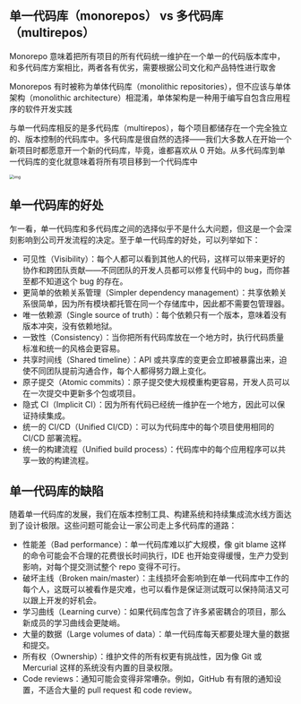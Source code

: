 ## 单一代码库（monorepos） vs 多代码库（multirepos）

Monorepo 意味着把所有项目的所有代码统一维护在一个单一的代码版本库中，和多代码库方案相比，两者各有优劣，需要根据公司文化和产品特性进行取舍

Monorepos 有时被称为单体代码库（monolithic repositories），但不应该与单体架构（monolithic architecture）相混淆，单体架构是一种用于编写自包含应用程序的软件开发实践

与单一代码库相反的是多代码库（multirepos），每个项目都储存在一个完全独立的、版本控制的代码库中。多代码库是很自然的选择——我们大多数人在开始一个新项目时都愿意开一个新的代码库，毕竟，谁都喜欢从 0 开始。从多代码库到单一代码库的变化就意味着将所有项目移到一个代码库中

<img src="./.assets/Monorepo/d86a0baaf0a1bc0d9f44201dacd7071f.png" alt="img" style="zoom:50%;" />

## 单一代码库的好处

乍一看，单一代码库和多代码库之间的选择似乎不是什么大问题，但这是一个会深刻影响到公司开发流程的决定。至于单一代码库的好处，可以列举如下：

- 可见性（Visibility）：每个人都可以看到其他人的代码，这样可以带来更好的协作和跨团队贡献——不同团队的开发人员都可以修复代码中的 bug，而你甚至都不知道这个 bug 的存在。
- 更简单的依赖关系管理（Simpler dependency management）：共享依赖关系很简单，因为所有模块都托管在同一个存储库中，因此都不需要包管理器。
- 唯一依赖源（Single source of truth）：每个依赖只有一个版本，意味着没有版本冲突，没有依赖地狱。
- 一致性（Consistency）：当你把所有代码库放在一个地方时，执行代码质量标准和统一的风格会更容易。
- 共享时间线（Shared timeline）：API 或共享库的变更会立即被暴露出来，迫使不同团队提前沟通合作，每个人都得努力跟上变化。
- 原子提交（Atomic commits）：原子提交使大规模重构更容易，开发人员可以在一次提交中更新多个包或项目。
- 隐式 CI（Implicit CI）：因为所有代码已经统一维护在一个地方，因此可以保证持续集成。
- 统一的 CI/CD（Unified CI/CD）：可以为代码库中的每个项目使用相同的 CI/CD 部署流程。
- 统一的构建流程（Unified build process）：代码库中的每个应用程序可以共享一致的构建流程。

## 单一代码库的缺陷

随着单一代码库的发展，我们在版本控制工具、构建系统和持续集成流水线方面达到了设计极限。这些问题可能会让一家公司走上多代码库的道路：

- 性能差（Bad performance）：单一代码库难以扩大规模，像 git blame 这样的命令可能会不合理的花费很长时间执行，IDE 也开始变得缓慢，生产力受到影响，对每个提交测试整个 repo 变得不可行。
- 破坏主线（Broken main/master）：主线损坏会影响到在单一代码库中工作的每个人，这既可以被看作是灾难，也可以看作是保证测试既可以保持简洁又可以跟上开发的好机会。
- 学习曲线（Learning curve）：如果代码库包含了许多紧密耦合的项目，那么新成员的学习曲线会更陡峭。
- 大量的数据（Large volumes of data）：单一代码库每天都要处理大量的数据和提交。
- 所有权（Ownership）：维护文件的所有权更有挑战性，因为像 Git 或 Mercurial 这样的系统没有内置的目录权限。
- Code reviews：通知可能会变得非常嘈杂。例如，GitHub 有有限的通知设置，不适合大量的 pull request 和 code review。

